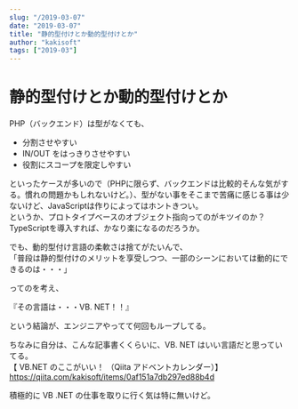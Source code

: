 ```yaml
---
slug: "/2019-03-07"
date: "2019-03-07"
title: "静的型付けとか動的型付けとか"
author: "kakisoft"
tags: ["2019-03"]
---
```

# 静的型付けとか動的型付けとか

PHP（バックエンド）は型がなくても、  

 - 分割させやすい
 - IN/OUT をはっきりさせやすい
 - 役割にスコープを限定しやすい

といったケースが多いので（PHPに限らず、バックエンドは比較的そんな気がする。慣れの問題かもしれないけど。）、型がない事をそこまで苦痛に感じる事は少ないけど、JavaScriptは作りによってはホントきつい。  
というか、プロトタイプベースのオブジェクト指向ってのがキツイのか？  
TypeScriptを導入すれば、かなり楽になるのだろうか。  

でも、動的型付け言語の柔軟さは捨てがたいんで、  
「普段は静的型付けのメリットを享受しつつ、一部のシーンにおいては動的にできるのは・・・」  

ってのを考え、  

『その言語は・・・VB. NET！！』  

という結論が、エンジニアやってて何回もループしてる。  

ちなみに自分は、こんな記事書くくらいに、VB. NET はいい言語だと思っていてる。  
【 VB.NET のここがいい！ （Qiita アドベントカレンダー）】  
<https://qiita.com/kakisoft/items/0af151a7db297ed88b4d>

積極的に VB .NET の仕事を取りに行く気は特に無いけど。  

